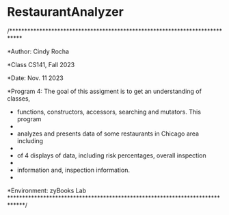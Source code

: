 # RestaurantAnalyzer
/****************************************************************************

*Author: Cindy Rocha

*Class CS141, Fall 2023

*Date: Nov. 11 2023

*Program 4: The goal of this assigment is to get an understanding of classes,

* functions, constructors, accessors, searching and mutators. This program
* 
* analyzes and presents data of some restaurants in Chicago area including
* 
* of 4 displays of data, including risk percentages, overall inspection
* 
* information and, inspection information.
* 
*Environment: zyBooks Lab
*****************************************************************************/
